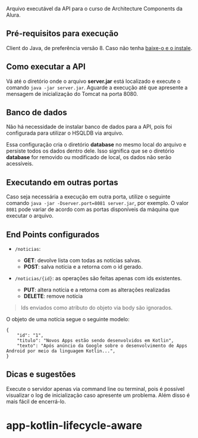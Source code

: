 Arquivo executável da API para o curso de Architecture Components da Alura.

## Pré-requisitos para execução

Client do Java, de preferência versão 8. Caso não tenha [baixe-o e o instale](https://www.java.com/en/download/).

## Como executar a API

Vá até o diretório onde o arquivo **server.jar** está localizado e execute o comando `java -jar server.jar`. Aguarde a execução até que apresente a mensagem de inicialização do Tomcat na porta 8080.

## Banco de dados

Não há necessidade de instalar banco de dados para a API, pois foi configurada para utilizar o HSQLDB via arquivo.

Essa configuração cria o diretório **database** no mesmo local do arquivo e persiste todos os dados dentro dele. Isso significa que se o diretório **database** for removido ou modificado de local, os dados não serão acessíveis.

## Executando em outras portas

Caso seja necessária a execução em outra porta, utilize o seguinte comando `java -jar -Dserver.port=8081 server.jar`, por exemplo. O valor `8081` pode variar de acordo com as portas disponíveis da máquina que executar o arquivo.

## End Points configurados

- `/noticias`:
  - **GET**: devolve lista com todas as notícias salvas.
  - **POST**: salva notícia e a retorna com o id gerado.

- `/noticias/{id}`: as operações são feitas apenas com ids existentes.
  - **PUT**: altera notícia e a retorna com as alterações realizadas
  - **DELETE**: remove notícia

> Ids enviados como atributo do objeto via body são ignorados.


O objeto de uma notícia segue o seguinte modelo:

```
{
    "id": "1",
    "titulo": "Novos Apps estão sendo desenvolvidos em Kotlin",
    "texto": "Após anúncio da Google sobre o desenvolvimento de Apps Android por meio da linguagem Kotlin...",
}
```

## Dicas e sugestões

Execute o servidor apenas via command line ou terminal, pois é possível visualizar o log de inicialização caso apresente um problema. Além disso é mais fácil de encerrá-lo.
# app-kotlin-lifecycle-aware
